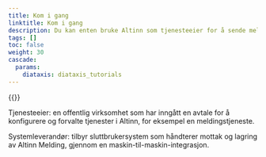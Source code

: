 ```yaml
---
title: Kom i gang
linktitle: Kom i gang
description: Du kan enten bruke Altinn som tjenesteeier for å sende meldinger eller du kan integrere deg mot Altinn som sluttbrukersystem for å vise meldinger.
tags: []
toc: false
weight: 30
cascade:
  params:
    diataxis: diataxis_tutorials
---
```


{{<children />}}

Tjenesteeier: en offentlig virksomhet som har inngått en avtale for å konfigurere og forvalte tjenester i Altinn, for eksempel en meldingstjeneste. 

Systemleverandør: tilbyr sluttbrukersystem som håndterer mottak og lagring av Altinn Melding, gjennom en maskin-til-maskin-integrasjon.